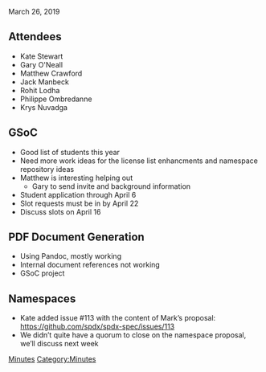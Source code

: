 March 26, 2019

## Attendees

  - Kate Stewart
  - Gary O'Neall
  - Matthew Crawford
  - Jack Manbeck
  - Rohit Lodha
  - Philippe Ombredanne
  - Krys Nuvadga

## GSoC

  - Good list of students this year
  - Need more work ideas for the license list enhancments and namespace
    repository ideas
  - Matthew is interesting helping out
      - Gary to send invite and background information
  - Student application through April 6
  - Slot requests must be in by April 22
  - Discuss slots on April 16

## PDF Document Generation

  - Using Pandoc, mostly working
  - Internal document references not working
  - GSoC project

## Namespaces

  - Kate added issue \#113 with the content of Mark’s proposal:
    <https://github.com/spdx/spdx-spec/issues/113>
  - We didn’t quite have a quorum to close on the namespace proposal,
    we’ll discuss next week

[Minutes](Category:Technical "wikilink")
[Category:Minutes](Category:Minutes "wikilink")
